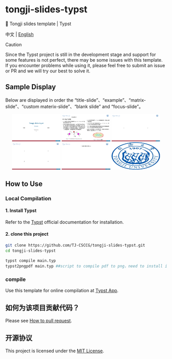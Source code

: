 # tongji-slides-typst
:page_facing_up: Tongji slides template | Typst

中文 | [English](README-EN.md)

> [!CAUTION]
> Since the Typst project is still in the development stage and support for some features is not perfect, there may be some issues with this template. If you encounter problems while using it, please feel free to submit an issue or PR and we will try our best to solve it.
>

## Sample Display

Below are displayed in order the “title-slide”、“example”、“matrix-slide”、“custom materix-slide”、“blank slide” and “focus-slide”。

<p align="center">
      <img src="https://raw.githubusercontent.com/xbunax/blogImg/main/202405181220130.png" width="30%">
      <img src="https://raw.githubusercontent.com/xbunax/blogImg/main/202405181220107.png" width="30%">
      <img src="https://raw.githubusercontent.com/xbunax/blogImg/main/202405181220153.png" width="30%">
      <img src="https://raw.githubusercontent.com/xbunax/blogImg/main/202405181220139.png" width="30%">
      <img src="https://raw.githubusercontent.com/xbunax/blogImg/main/202405181220119.png" width="30%">
      <img src="https://raw.githubusercontent.com/xbunax/blogImg/main/202405181220080.png" width="30%">
</p>

## How to Use 

### Local Compilation 

#### 1. Install  Typst

Refer to the [Typst](https://github.com/typst/typst?tab=readme-ov-file#installation) official documentation for installation.

#### 2. clone this project

```bash
git clone https://github.com/TJ-CSCCG/tongji-slides-typst.git
cd tongji-slides-typst
```
```bash
typst compile main.typ
typst2pngpdf main.typ ##script to compile pdf to png，need to install imagemask
```

### compile  

Use this template for online compilation at [Typst App](https://typst.app).

## 如何为该项目贡献代码？

Please see [How to pull request](CONTRIBUTING.md/#how-to-pull-request).

## 开源协议

This project is licensed under the [MIT License](LICENSE).


